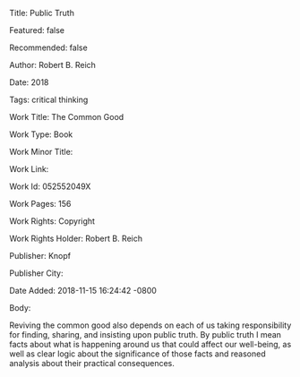 Title: Public Truth

Featured: false

Recommended: false

Author: Robert B. Reich

Date: 2018

Tags: critical thinking

Work Title: The Common Good

Work Type: Book

Work Minor Title:  

Work Link: 

Work Id:  052552049X

Work Pages:  156

Work Rights:  Copyright

Work Rights Holder:  Robert B. Reich

Publisher:  Knopf

Publisher City:  

Date Added: 2018-11-15 16:24:42 -0800

Body:

Reviving the common good also depends on each of us taking responsibility for finding, sharing, and insisting upon public truth. By public truth I mean facts about what is happening around us that could affect our well-being, as well as clear logic about the significance of those facts and reasoned analysis about their practical consequences. 


